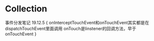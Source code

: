 # Collection

事件分发笔记 19.12.5
{
onInterceptTouchEvent和onTouchEvent其实都是在dispatchTouchEvent里面调用
onTouch是linstener的回调方法，早于onTouchEvent
}
